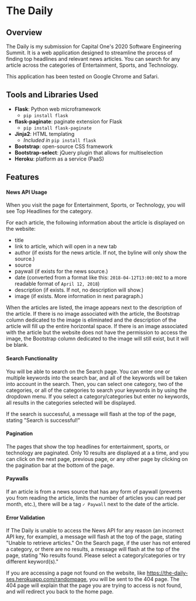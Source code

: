 # The Daily

## Overview
The Daily is my submission for Capital One's 2020 Software Engineering Summit. It is a web application designed to streamline the process of finding top headlines and relevant news articles. You can search for any article across the categories of Entertainment, Sports, and Technology.

This application has been tested on Google Chrome and Safari.

## Tools and Libraries Used
- **Flask**: Python web microframework
  - `pip install flask`
- **flask-paginate**: paginate extension for Flask
  - `pip install flask-paginate`
- **Jinja2**: HTML templating
  - *Included in* `pip install flask`
- **Bootstrap**: open-source CSS framework
- **Bootstrap-select**:  jQuery plugin that allows for multiselection
- **Heroku**: platform as a service (PaaS)

## Features

#### News API Usage
When you visit the page for Entertainment, Sports, or Technology, you will see Top Headlines for the category.

For each article, the following information about the article is displayed on the website:
- title
- link to article, which will open in a new tab
- author (if exists for the news article. If not, the byline will only show the source.)
- source
- paywall (if exists for the news source.)
- date (converted from a format like this: `2018-04-12T13:00:00Z` to a more readable format of `April 12, 2018`)
- description (if exists. If not, no description will show.)
- image (if exists. More information in next paragraph.)

When the articles are listed, the image appears next to the description of the article. If there is no image associated with the article, the Bootstrap column dedicated to the image is eliminated and the description of the article will fill up the entire horizontal space. If there is an image associated with the article but the website does not have the permission to access the image, the Bootstrap column dedicated to the image will still exist, but it will be blank.

#### Search Functionality
You will be able to search on the Search page. You can enter one or multiple keywords into the search bar, and all of the keywords will be taken into account in the search. Then, you can select one category, two of the categories, or all of the categories to search your keywords in by using the dropdown menu. If you select a category/categories but enter no keywords, all results in the categories selected will be displayed.

If the search is successful, a message will flash at the top of the page, stating "Search is successful!"

#### Pagination
The pages that show the top headlines for entertainment, sports, or technology are paginated. Only 10 results are displayed at a a time, and you can click on the next page, previous page, or any other page by clicking on the pagination bar at the bottom of the page.

#### Paywalls
If an article is from a news source that has any form of paywall (prevents you from reading the article, limits the number of articles you can read per month, etc.), there will be a tag `✓ Paywall` next to the date of the article.

#### Error Validation
If The Daily is unable to access the News API for any reason (an incorrect API key, for example), a message will flash at the top of the page, stating "Unable to retrieve articles." On the Search page, if the user has not entered a category, or there are no results, a message will flash at the top of the page, stating "No results found. Please select a category/categories or try different keyword(s)."

If you are accessing a page not found on the website, like https://the-daily-ses.herokuapp.com/randompage, you will be sent to the 404 page. The 404 page will explain that the page you are trying to access is not found, and will redirect you back to the home page.
